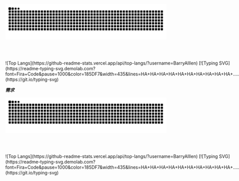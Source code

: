 <picture>
  <source media="(prefers-color-scheme: dark)" srcset="https://raw.githubusercontent.com/BarryAlllen/BarryAlllen/output/github-contribution-grid-snake-dark.svg">
  <source media="(prefers-color-scheme: light)" srcset="https://raw.githubusercontent.com/BarryAlllen/BarryAlllen/output/github-contribution-grid-snake.svg">
  <img alt="github contribution grid snake animation" src="https://raw.githubusercontent.com/BarryAlllen/BarryAlllen/output/github-contribution-grid-snake.svg">
</picture>

<br><br> <!-- 两行空行 -->

<div style="display: flex; align-items: center; gap: 10px;">
  ![Top Langs](https://github-readme-stats.vercel.app/api/top-langs/?username=BarryAlllen)
  [![Typing SVG](https://readme-typing-svg.demolab.com?font=Fira+Code&pause=1000&color=185DF7&width=435&lines=HA+HA+HA+HA+HA+HA+HA+HA+HA+HA+......)](https://git.io/typing-svg)
</div>

***需求***

<picture>
  <source media="(prefers-color-scheme: dark)" srcset="https://raw.githubusercontent.com/BarryAlllen/BarryAlllen/output/github-contribution-grid-snake-dark.svg">
  <source media="(prefers-color-scheme: light)" srcset="https://raw.githubusercontent.com/BarryAlllen/BarryAlllen/output/github-contribution-grid-snake.svg">
  <img alt="github contribution grid snake animation" src="https://raw.githubusercontent.com/BarryAlllen/BarryAlllen/output/github-contribution-grid-snake.svg">
</picture>

<br><br> <!-- 两行空行 -->

<div style="display: flex; align-items: center; gap: 10px;">
  ![Top Langs](https://github-readme-stats.vercel.app/api/top-langs/?username=BarryAlllen)
  [![Typing SVG](https://readme-typing-svg.demolab.com?font=Fira+Code&pause=1000&color=185DF7&width=435&lines=HA+HA+HA+HA+HA+HA+HA+HA+HA+HA+......)](https://git.io/typing-svg)
</div>
